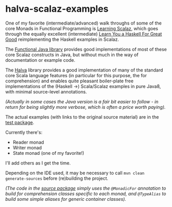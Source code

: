 # halva-scalaz-examples

One of my favorite (intermediate/advanced) walk throughs of some of the core Monads in Functional Programming is [Learning Scalaz](http://eed3si9n.com/learning-scalaz/), which goes through the equally excellent (intermediate) [Learn You a Haskell For Great Good](http://learnyouahaskell.com/) reimplementing the Haskell examples in Scalaz.

The [Functional Java library](http://www.functionaljava.org/) provides good implementations of most of these core Scalaz constructs in Java, but without much in the way of documentation or example code.

The [Halva](https://github.com/Randgalt/halva) library provides a good implementation of many of the standard core Scala language features (in particular for this purpose, the for comprehension) and enables quite pleasant boiler-plate free implementations of the (Haskell ->) Scala/Scalaz examples in pure Java8, with minimal source-level annotations.

_(Actually in some cases the Java version is a fair bit easier to follow - in return for being slightly more verbose, which is often a price worth paying)._

The actual examples (with links to the original source material) are in the [test package](https://github.com/Alex-At-Home/halva-scalaz-examples/tree/master/src/test/java/person/alexp/halva/examples).

Currently there's:
* Reader monad
* Writer monad
* State monad (one of my favorite!)

I'll add others as I get the time.

Depending on the IDE used, it may be necessary to call `mvn clean generate-sources` before (re)building the project.

_(The code in the [source package](https://github.com/Alex-At-Home/halva-scalaz-examples/tree/master/src/main/java/person/alexp/halva/examples) simply uses the `@MonadicFor` annotation to build for comprehension classes specific to each monad, and `@TypeAlias` to build some simple aliases for generic container classes)._
